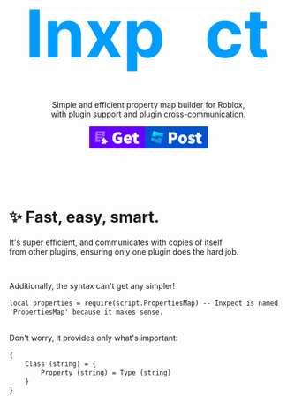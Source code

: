 <div align="center">

<img src="./Logo.png"></img>


Simple and efficient property map builder for Roblox,<br>
with plugin support and plugin cross-communication.

[<img src="https://raw.githubusercontent.com/AlexanderLindholt/LinkButtons/refs/heads/main/Static/Module.png"></img>](https://create.roblox.com/store/asset/136538514747004) ​ [<img src="https://raw.githubusercontent.com/AlexanderLindholt/LinkButtons/refs/heads/main/Static/Devforum.png"></img>](https://devforum.roblox.com/t/)
</div>
<br>
​<br>
<br>

# ✨ Fast, easy, smart.
It's super efficient, and communicates with copies of itself<br>
from other plugins, ensuring only one plugin does the hard job.

<br>

Additionally, the syntax can't get any simpler!
```luau
local properties = require(script.PropertiesMap) -- Inxpect is named 'PropertiesMap' because it makes sense.
```

<br>
Don't worry, it provides only what's important:

```luau
{
	Class (string) = {
		Property (string) = Type (string)
	}
}
```
